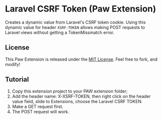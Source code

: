 # Laravel CSRF Token (Paw Extension)

Creates a dynamic value from Laravel's CSRF token cookie. Using this dynamic value for header `XSRF-TOKEN` allows making POST requests to Laravel views without getting a TokenMissmatch error.

## License

This Paw Extension is released under the [MIT License](LICENSE). Feel free to fork, and modify!

## Tutorial

1. Copy this extension project to your PAW extension folder;
2. Add the header name: X-XSRF-TOKEN, then right click on the header value field, slide to Extensions, choose the Laravel CSRF TOKEN.
3. Make a GET request first.
4. The POST request will work.
